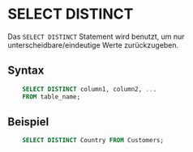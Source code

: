 # SELECT DISTINCT

Das `SELECT DISTINCT` Statement wird benutzt, um nur unterscheidbare/eindeutige Werte zurückzugeben.

## Syntax

```SQL
    SELECT DISTINCT column1, column2, ... 
    FROM table_name;
```

## Beispiel

```SQL
    SELECT DISTINCT Country FROM Customers;
```